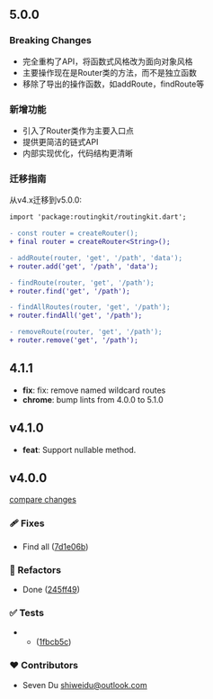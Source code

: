 ## 5.0.0

### Breaking Changes

- 完全重构了API，将函数式风格改为面向对象风格
- 主要操作现在是Router类的方法，而不是独立函数
- 移除了导出的操作函数，如addRoute，findRoute等

### 新增功能

- 引入了Router类作为主要入口点
- 提供更简洁的链式API
- 内部实现优化，代码结构更清晰

### 迁移指南

从v4.x迁移到v5.0.0:

```diff
import 'package:routingkit/routingkit.dart';

- const router = createRouter();
+ final router = createRouter<String>();

- addRoute(router, 'get', '/path', 'data');
+ router.add('get', '/path', 'data');

- findRoute(router, 'get', '/path');
+ router.find('get', '/path');

- findAllRoutes(router, 'get', '/path');
+ router.findAll('get', '/path');

- removeRoute(router, 'get', '/path');
+ router.remove('get', '/path');
```

## 4.1.1

- **fix**: fix: remove named wildcard routes
- **chrome**: bump lints from 4.0.0 to 5.1.0

## v4.1.0

- **feat**: Support nullable method.

## v4.0.0

[compare changes](https://github.com/medz/routingkit/compare/v3.0.3...v4.0.0)

### 🩹 Fixes

- Find all ([7d1e06b](https://github.com/medz/routingkit/commit/7d1e06b))

### 💅 Refactors

- Done ([245ff49](https://github.com/medz/routingkit/commit/245ff49))

### ✅ Tests

- - ([1fbcb5c](https://github.com/medz/routingkit/commit/1fbcb5c))

### ❤️ Contributors

- Seven Du <shiweidu@outlook.com>
